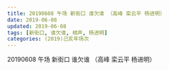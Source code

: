 ```yaml
---
title: 20190608 午场 新街口 谁欠谁 （高峰 栾云平 杨进明）
date: 2019-06-08
updated: 2019-06-08
tags: [新街口, 谁欠谁, 相声, 杨进明]
categories: (2019)己亥年场次
---
```

20190608 午场 新街口 谁欠谁 （高峰 栾云平 杨进明）


